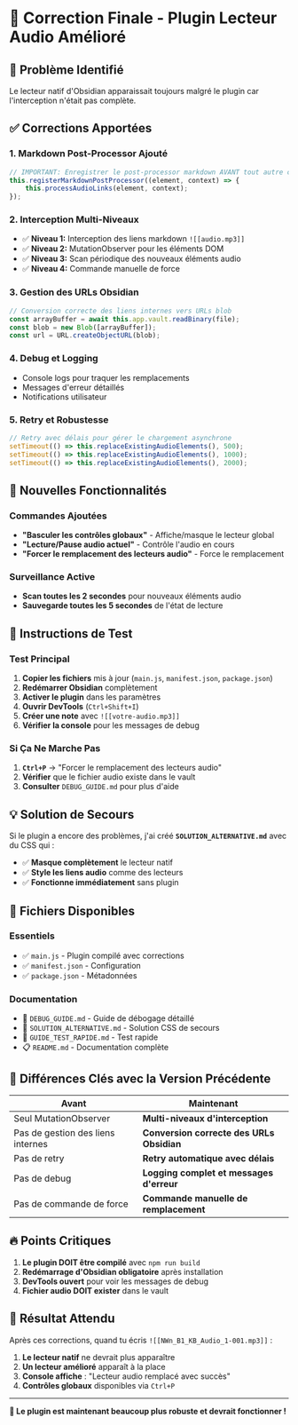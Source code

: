 # 🔧 Correction Finale - Plugin Lecteur Audio Amélioré

## 🎯 Problème Identifié

Le lecteur natif d'Obsidian apparaissait toujours malgré le plugin car l'interception n'était pas complète.

## ✅ Corrections Apportées

### 1. **Markdown Post-Processor Ajouté**
```typescript
// IMPORTANT: Enregistrer le post-processor markdown AVANT tout autre chose
this.registerMarkdownPostProcessor((element, context) => {
    this.processAudioLinks(element, context);
});
```

### 2. **Interception Multi-Niveaux**
- ✅ **Niveau 1:** Interception des liens markdown `![[audio.mp3]]`
- ✅ **Niveau 2:** MutationObserver pour les éléments DOM
- ✅ **Niveau 3:** Scan périodique des nouveaux éléments audio
- ✅ **Niveau 4:** Commande manuelle de force

### 3. **Gestion des URLs Obsidian**
```typescript
// Conversion correcte des liens internes vers URLs blob
const arrayBuffer = await this.app.vault.readBinary(file);
const blob = new Blob([arrayBuffer]);
const url = URL.createObjectURL(blob);
```

### 4. **Debug et Logging**
- Console logs pour traquer les remplacements
- Messages d'erreur détaillés
- Notifications utilisateur

### 5. **Retry et Robustesse**
```typescript
// Retry avec délais pour gérer le chargement asynchrone
setTimeout(() => this.replaceExistingAudioElements(), 500);
setTimeout(() => this.replaceExistingAudioElements(), 1000);
setTimeout(() => this.replaceExistingAudioElements(), 2000);
```

## 🚀 Nouvelles Fonctionnalités

### Commandes Ajoutées
- **"Basculer les contrôles globaux"** - Affiche/masque le lecteur global
- **"Lecture/Pause audio actuel"** - Contrôle l'audio en cours
- **"Forcer le remplacement des lecteurs audio"** - Force le remplacement

### Surveillance Active
- **Scan toutes les 2 secondes** pour nouveaux éléments audio
- **Sauvegarde toutes les 5 secondes** de l'état de lecture

## 🔧 Instructions de Test

### Test Principal
1. **Copier les fichiers** mis à jour (`main.js`, `manifest.json`, `package.json`)
2. **Redémarrer Obsidian** complètement
3. **Activer le plugin** dans les paramètres
4. **Ouvrir DevTools** (`Ctrl+Shift+I`)
5. **Créer une note** avec `![[votre-audio.mp3]]`
6. **Vérifier la console** pour les messages de debug

### Si Ça Ne Marche Pas
1. **`Ctrl+P`** → "Forcer le remplacement des lecteurs audio"
2. **Vérifier** que le fichier audio existe dans le vault
3. **Consulter** `DEBUG_GUIDE.md` pour plus d'aide

## 💡 Solution de Secours

Si le plugin a encore des problèmes, j'ai créé **`SOLUTION_ALTERNATIVE.md`** avec du CSS qui :
- ✅ **Masque complètement** le lecteur natif
- ✅ **Style les liens audio** comme des lecteurs
- ✅ **Fonctionne immédiatement** sans plugin

## 📁 Fichiers Disponibles

### Essentiels
- ✅ `main.js` - Plugin compilé avec corrections
- ✅ `manifest.json` - Configuration
- ✅ `package.json` - Métadonnées

### Documentation
- 📖 `DEBUG_GUIDE.md` - Guide de débogage détaillé
- 🔄 `SOLUTION_ALTERNATIVE.md` - Solution CSS de secours
- 🚀 `GUIDE_TEST_RAPIDE.md` - Test rapide
- 📋 `README.md` - Documentation complète

## 🎯 Différences Clés avec la Version Précédente

| Avant | Maintenant |
|-------|-------------|
| Seul MutationObserver | **Multi-niveaux d'interception** |
| Pas de gestion des liens internes | **Conversion correcte des URLs Obsidian** |
| Pas de retry | **Retry automatique avec délais** |
| Pas de debug | **Logging complet et messages d'erreur** |
| Pas de commande de force | **Commande manuelle de remplacement** |

## 🔥 Points Critiques

1. **Le plugin DOIT être compilé** avec `npm run build`
2. **Redémarrage d'Obsidian obligatoire** après installation
3. **DevTools ouvert** pour voir les messages de debug
4. **Fichier audio DOIT exister** dans le vault

## 🎉 Résultat Attendu

Après ces corrections, quand tu écris `![[NWn_B1_KB_Audio_1-001.mp3]]` :

1. **Le lecteur natif** ne devrait plus apparaître
2. **Un lecteur amélioré** apparaît à la place
3. **Console affiche** : "Lecteur audio remplacé avec succès"
4. **Contrôles globaux** disponibles via `Ctrl+P`

---

**🎯 Le plugin est maintenant beaucoup plus robuste et devrait fonctionner !**
